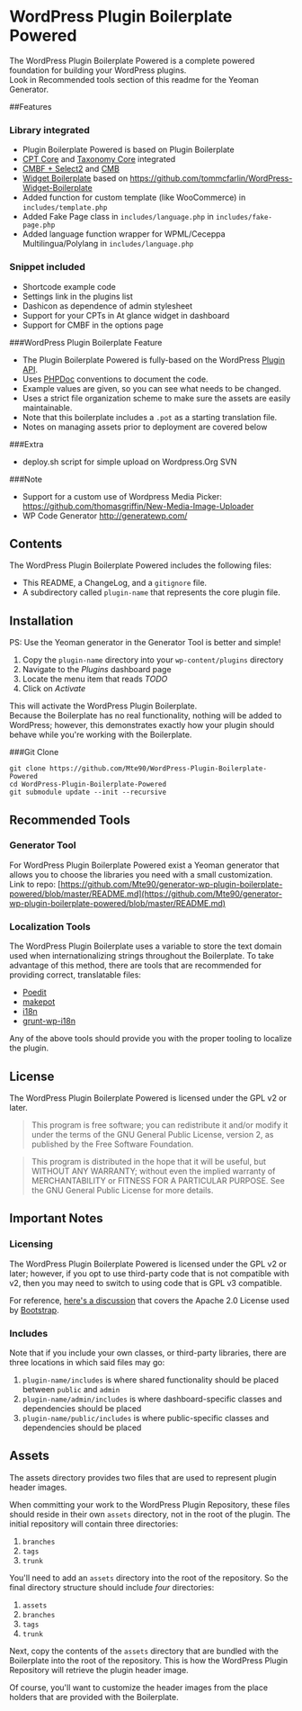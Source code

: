 # WordPress Plugin Boilerplate Powered

The WordPress Plugin Boilerplate Powered is a complete powered foundation for building your WordPress plugins.  
Look in Recommended tools section of this readme for the Yeoman Generator.

##Features

### Library integrated

* Plugin Boilerplate Powered is based on Plugin Boilerplate
* [CPT Core](https://github.com/jtsternberg/CPT_Core) and [Taxonomy Core](https://github.com/jtsternberg/Taxonomy_Core) integrated
* [CMBF + Select2](https://github.com/WebDevStudios/Custom-Metaboxes-and-Fields-for-WordPress) and [CMB](https://github.com/humanmade/Custom-Meta-Boxes)
* [Widget Boilerplate](https://github.com/Mte90/WordPress-Widget-Boilerplate) based on https://github.com/tommcfarlin/WordPress-Widget-Boilerplate
* Added function for custom template (like WooCommerce) in `includes/template.php`
* Added Fake Page class in `includes/language.php` in `includes/fake-page.php`
* Added language function wrapper for WPML/Ceceppa Multilingua/Polylang in `includes/language.php`

### Snippet included

* Shortcode example code
* Settings link in the plugins list
* Dashicon as dependence of admin stylesheet
* Support for your CPTs in At glance widget in dashboard
* Support for CMBF in the options page

###WordPress Plugin Boilerplate Feature
* The Plugin Boilerplate Powered is fully-based on the WordPress [Plugin API](http://codex.wordpress.org/Plugin_API).
* Uses [PHPDoc](http://en.wikipedia.org/wiki/PHPDoc) conventions to document the code.
* Example values are given, so you can see what needs to be changed.
* Uses a strict file organization scheme to make sure the assets are easily maintainable.
* Note that this boilerplate includes a `.pot` as a starting translation file.
* Notes on managing assets prior to deployment are covered below

###Extra

* deploy.sh script for simple upload on Wordpress.Org SVN

###Note

* Support for a custom use of Wordpress Media Picker: https://github.com/thomasgriffin/New-Media-Image-Uploader  
* WP Code Generator http://generatewp.com/

## Contents

The WordPress Plugin Boilerplate Powered includes the following files:

* This README, a ChangeLog, and a `gitignore` file.
* A subdirectory called `plugin-name` that represents the core plugin file.

## Installation

PS: Use the Yeoman generator in the Generator Tool is better and simple!

1. Copy the `plugin-name` directory into your `wp-content/plugins` directory
2. Navigate to the *Plugins* dashboard page
3. Locate the menu item that reads *TODO*
4. Click on *Activate*

This will activate the WordPress Plugin Boilerplate.  
Because the Boilerplate has no real functionality, nothing will be added to WordPress; however, this demonstrates exactly how your plugin should behave while you're working with the Boilerplate.

###Git Clone
	
	git clone https://github.com/Mte90/WordPress-Plugin-Boilerplate-Powered
	cd WordPress-Plugin-Boilerplate-Powered
	git submodule update --init --recursive

## Recommended Tools

### Generator Tool

For WordPress Plugin Boilerplate Powered exist a Yeoman generator that allows you to choose the libraries you need with a small customization.  
Link to repo: [https://github.com/Mte90/generator-wp-plugin-boilerplate-powered/blob/master/README.md](https://github.com/Mte90/generator-wp-plugin-boilerplate-powered/blob/master/README.md)

### Localization Tools

The WordPress Plugin Boilerplate uses a variable to store the text domain used when internationalizing strings throughout the Boilerplate. To take advantage of this method,
there are tools that are recommended for providing correct, translatable files:

* [Poedit](http://www.poedit.net/)
* [makepot](http://i18n.svn.wordpress.org/tools/trunk/)
* [i18n](https://github.com/grappler/i18n)
* [grunt-wp-i18n](https://github.com/blazersix/grunt-wp-i18n)

Any of the above tools should provide you with the proper tooling to localize the plugin.

## License

The WordPress Plugin Boilerplate Powered is licensed under the GPL v2 or later.

> This program is free software; you can redistribute it and/or modify
it under the terms of the GNU General Public License, version 2, as
published by the Free Software Foundation.

> This program is distributed in the hope that it will be useful,
but WITHOUT ANY WARRANTY; without even the implied warranty of
MERCHANTABILITY or FITNESS FOR A PARTICULAR PURPOSE.  See the
GNU General Public License for more details.

## Important Notes

### Licensing

The WordPress Plugin Boilerplate Powered is licensed under the GPL v2 or later; however, if you opt to use third-party code that is not compatible with v2, then you may need to switch to using code that is GPL v3 compatible.

For reference, [here's a discussion](http://make.wordpress.org/themes/2013/03/04/licensing-note-apache-and-gpl/) that covers the Apache 2.0 License used by [Bootstrap](http://twitter.github.io/bootstrap/).

### Includes

Note that if you include your own classes, or third-party libraries, there are three locations in which said files may go:

1. `plugin-name/includes` is where shared functionality should be placed between `public` and `admin`
2. `plugin-name/admin/includes` is where dashboard-specific classes and dependencies should be placed
3. `plugin-name/public/includes` is where public-specific classes and dependencies should be placed

## Assets

The assets directory provides two files that are used to represent plugin header images.

When committing your work to the WordPress Plugin Repository, these files should reside in their own `assets` directory, not in the root of the plugin. The initial repository will contain three directories:

1. `branches`
2. `tags`
3. `trunk`

You'll need to add an `assets` directory into the root of the repository. So the final directory structure should include *four* directories:

1. `assets`
2. `branches`
3. `tags`
4. `trunk`

Next, copy the contents of the `assets` directory that are bundled with the Boilerplate into the root of the repository. This is how the WordPress Plugin Repository will retrieve the plugin header image.

Of course, you'll want to customize the header images from the place holders that are provided with the Boilerplate.
